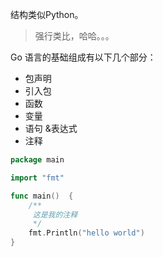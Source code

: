 结构类似Python。

> 强行类比，哈哈。。。

Go 语言的基础组成有以下几个部分：

* 包声明
* 引入包
* 函数
* 变量
* 语句 &表达式
* 注释

```go
package main

import "fmt"

func main()  {
    /**
     这是我的注释
     */
    fmt.Println("hello world")
}
```



